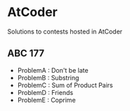# AtCoder

Solutions to contests hosted in AtCoder

## ABC 177
- ProblemA : Don't be late
- ProblemB : Substring
- ProblemC : Sum of Product Pairs
- ProblemD : Friends
- ProblemE : Coprime